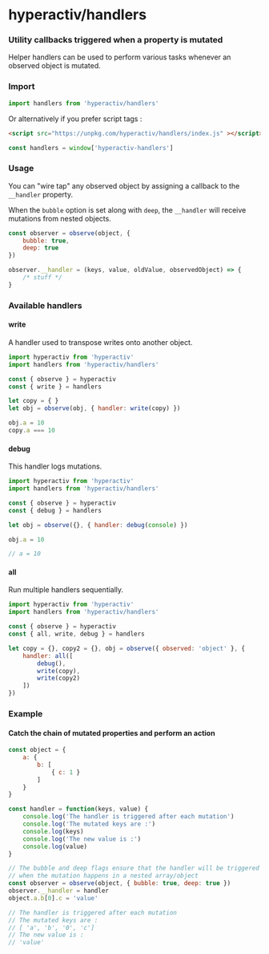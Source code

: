 # hyperactiv/handlers

### Utility callbacks triggered when a property is mutated

Helper handlers can be used to perform various tasks whenever an observed object is mutated.

### Import

```js
import handlers from 'hyperactiv/handlers'
```

Or alternatively if you prefer script tags :

```html
<script src="https://unpkg.com/hyperactiv/handlers/index.js" ></script>
```

```js
const handlers = window['hyperactiv-handlers']
```

### Usage

You can "wire tap" any observed object by assigning a callback to the `__handler` property.

When the `bubble` option is set along with `deep`, the `__handler` will receive mutations from nested objects.

```javascript
const observer = observe(object, {
    bubble: true,
    deep: true
})

observer.__handler = (keys, value, oldValue, observedObject) => {
    /* stuff */
}
```

### Available handlers

#### write

A handler used to transpose writes onto another object.

```javascript
import hyperactiv from 'hyperactiv'
import handlers from 'hyperactiv/handlers'

const { observe } = hyperactiv
const { write } = handlers

let copy = { }
let obj = observe(obj, { handler: write(copy) })

obj.a = 10
copy.a === 10
```

#### debug

This handler logs mutations.

```javascript
import hyperactiv from 'hyperactiv'
import handlers from 'hyperactiv/handlers'

const { observe } = hyperactiv
const { debug } = handlers

let obj = observe({}, { handler: debug(console) })

obj.a = 10

// a = 10
```

#### all

Run multiple handlers sequentially.

```javascript
import hyperactiv from 'hyperactiv'
import handlers from 'hyperactiv/handlers'

const { observe } = hyperactiv
const { all, write, debug } = handlers

let copy = {}, copy2 = {}, obj = observe({ observed: 'object' }, {
    handler: all([
        debug(),
        write(copy),
        write(copy2)
    ])
})
```

### Example

#### Catch the chain of mutated properties and perform an action

```js
const object = {
    a: {
        b: [
            { c: 1 }
        ]
    }
}

const handler = function(keys, value) {
    console.log('The handler is triggered after each mutation')
    console.log('The mutated keys are :')
    console.log(keys)
    console.log('The new value is :')
    console.log(value)
}

// The bubble and deep flags ensure that the handler will be triggered
// when the mutation happens in a nested array/object
const observer = observe(object, { bubble: true, deep: true })
observer.__handler = handler
object.a.b[0].c = 'value'

// The handler is triggered after each mutation
// The mutated keys are :
// [ 'a', 'b', '0', 'c']
// The new value is :
// 'value'
```